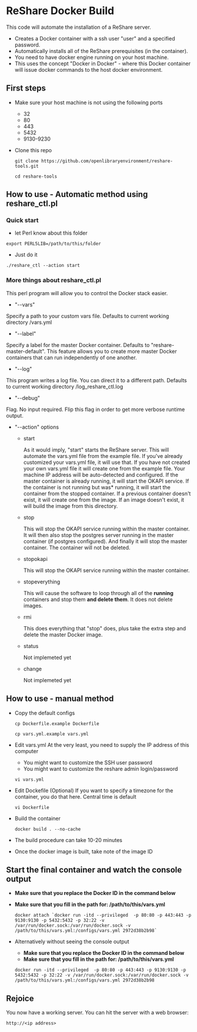 # ReShare Docker Build

This code will automate the installation of a ReShare server.

- Creates a Docker container with a ssh user "user" and a specified password.
- Automatically installs all of the ReShare prerequisites (in the container).
- You need to have docker engine running on your host machine.
- This uses the concept "Docker in Docker" - where this Docker container will issue docker commands to the host docker environment.

## First steps

- Make sure your host machine is not using the following ports
  - 32
  - 80
  - 443
  - 5432
  - 9130-9230
- Clone this repo

  `git clone https://github.com/openlibraryenvironment/reshare-tools.git`

  `cd reshare-tools`
## How to use - Automatic method using reshare_ctl.pl

### Quick start

- let Perl know about this folder

`export PERL5LIB=/path/to/this/folder`

- Just do it

`./reshare_ctl --action start`

### More things about reshare_ctl.pl

This perl program will allow you to control the Docker stack easier.

- "--vars"

Specify a path to your custom vars file. Defaults to current working directory /vars.yml

- "--label"

Specify a label for the master Docker container. Defaults to "reshare-master-default". This feature allows you to create more master Docker containers that can run independently of one another.

- "--log"

This program writes a log file. You can direct it to a different path. Defaults to current working directory /log_reshare_ctl.log

- "--debug"

Flag. No input required. Flip this flag in order to get more verbose runtime output.

- "--action" options

  - start

    As it would imply, "start" starts the ReShare server. This will automate the vars.yml file from the example file. If you've already customized your vars.yml file, it will use that. If you have not created your own vars.yml file it will create one from the example file. Your machine IP address will be auto-detected and configured. If the master container is already running, it will start the OKAPI service. If the container is not running but was* running, it will start the container from the stopped container. If a previous container doesn't exist, it will create one from the image. If an image doesn't exist, it will build the image from this directory.

  - stop

    This will stop the OKAPI service running within the master container. It will then also stop the postgres server running in the master container (if postgres configured). And finally it will stop the master container. The container will not be deleted.

  - stopokapi

    This will stop the OKAPI service running within the master container.

  - stopeverything

    This will cause the software to loop through all of the **running** containers and stop them **and delete them**. It does not delete images.

  - rmi

    This does everything that "stop" does, plus take the extra step and delete the master Docker image.

  - status

    Not implemeted yet

  - change

    Not implemeted yet

## How to use - manual method

- Copy the default configs

  `cp Dockerfile.example Dockerfile`

  `cp vars.yml.example vars.yml`

- Edit vars.yml
At the very least, you need to supply the IP address of this computer
    - You might want to customize the SSH user password
    - You might want to customize the reshare admin login/password

  `vi vars.yml`

- Edit Dockefile (Optional)
  If you want to specify a timezone for the container, you do that here. Central time is default

  `vi Dockerfile`

- Build the container

  `docker build . --no-cache`

- The build procedure can take 10-20 minutes
- Once the docker image is built, take note of the image ID

## Start the final container and watch the console output
- **Make sure that you replace the Docker ID in the command below**
- **Make sure that you fill in the path for: /path/to/this/vars.yml**

  ``docker attach `docker run -itd --privileged  -p 80:80 -p 443:443 -p 9130:9130 -p 5432:5432 -p 32:22 -v /var/run/docker.sock:/var/run/docker.sock -v /path/to/this/vars.yml:/configs/vars.yml 2972d38b2b98` ``

- Alternatively without seeing the console output
    - **Make sure that you replace the Docker ID in the command below**
    - **Make sure that you fill in the path for: /path/to/this/vars.yml**

  `docker run -itd --privileged  -p 80:80 -p 443:443 -p 9130:9130 -p 5432:5432 -p 32:22 -v /var/run/docker.sock:/var/run/docker.sock -v /path/to/this/vars.yml:/configs/vars.yml 2972d38b2b98`

## Rejoice

You now have a working server. You can hit the server with a web browser:

  `http://<ip address>`
